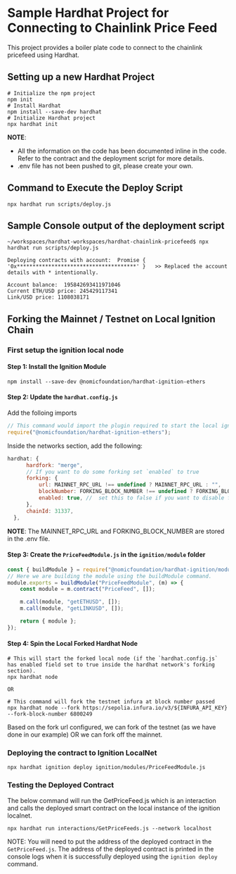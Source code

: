 # Sample Hardhat Project for Connecting to Chainlink Price Feed

This project provides a boiler plate code to connect to the chainlink pricefeed using Hardhat. 

## Setting up a new Hardhat Project

```shell
# Initialize the npm project
npm init
# Install Hardhat
npm install --save-dev hardhat
# Initialize Hardhat project 
npx hardhat init
```

**NOTE**:

- All the information on the code has been documented inline in the code. Refer to the contract and the deployment script for more details.
- .env file has not been pushed to git, please create your own.

## Command to Execute the Deploy Script

```shell
npx hardhat run scripts/deploy.js 
```

## Sample Console output of the deployment script

```shell
~/workspaces/hardhat-workspaces/hardhat-chainlink-pricefeed$ npx hardhat run scripts/deploy.js 

Deploying contracts with account:  Promise { '0x**************************************' }   >> Replaced the account details with * intentionally.

Account balance:  195842693411971046
Current ETH/USD price: 245429117341
Link/USD price: 1108038171
```

## Forking the Mainnet / Testnet on Local Ignition Chain

### First setup the ignition local node

#### Step 1: Install the Ignition Module

```shell
npm install --save-dev @nomicfoundation/hardhat-ignition-ethers
```

#### Step 2: Update the `hardhat.config.js`

Add the folloing imports

```js
// This command would import the plugin required to start the local ignition chain.
require("@nomicfoundation/hardhat-ignition-ethers");
```

Inside the networks section, add the following:

```js
hardhat: {
      hardfork: "merge",
      // If you want to do some forking set `enabled` to true
      forking: {
          url: MAINNET_RPC_URL !== undefined ? MAINNET_RPC_URL : "",
          blockNumber: FORKING_BLOCK_NUMBER !== undefined ? FORKING_BLOCK_NUMBER : "",
          enabled: true, //  set this to false if you want to disable forking
      },
      chainId: 31337,
  },
  ```

**NOTE**: The MAINNET_RPC_URL and FORKING_BLOCK_NUMBER are stored in the .env file.

#### Step 3: Create the `PriceFeedModule.js` in the `ignition/module` folder

```js
const { buildModule } = require("@nomicfoundation/hardhat-ignition/modules");
// Here we are building the module using the buildModule command. 
module.exports = buildModule("PriceFeedModule", (m) => {
    const module = m.contract("PriceFeed", []);

    m.call(module, "getETHUSD", []);
    m.call(module, "getLINKUSD", []);

    return { module };
});
```

#### Step 4: Spin the Local Forked Hardhat Node

```shell
# This will start the forked local node (if the `hardhat.config.js` has enabled field set to true inside the hardhat network's forking section).
npx hardhat node

OR 

# This command will fork the testnet infura at block number passed
npx hardhat node --fork https://sepolia.infura.io/v3/${INFURA_API_KEY} --fork-block-number 6800249

```

Based on the fork url configured, we can fork of the testnet (as we have done in our example) OR we can fork off the mainnet.

### Deploying the contract to Ignition LocalNet

```shell
npx hardhat ignition deploy ignition/modules/PriceFeedModule.js
```

### Testing the Deployed Contract

The below command will run the GetPriceFeed.js which is an interaction and calls the deployed smart contract on the local instance of the ignition localnet. 

```shell
npx hardhat run interactions/GetPriceFeeds.js --network localhost
```

NOTE: You will need to put the address of the deployed contract in the `GetPriceFeed.js`. The address of the deployed contract is printed in the console logs when it is successfully deployed using the `ignition deploy` command.
